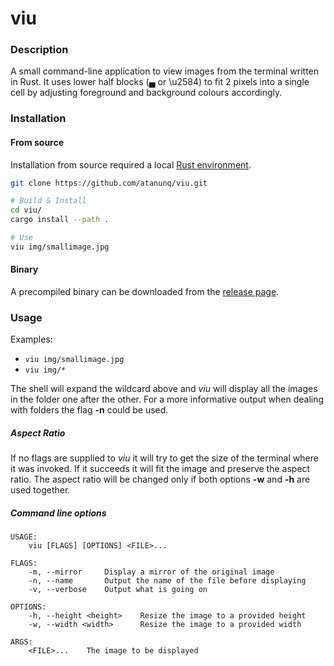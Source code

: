 # viu

### Description
A small command-line application to view images from the terminal written in Rust. 
It uses lower half blocks (▄ or \u2584) to fit 2 pixels into a single cell by adjusting foreground and background colours accordingly.

### Installation

#### From source
Installation from source required a local [Rust environment](https://www.rust-lang.org/tools/install).

```bash
git clone https://github.com/atanunq/viu.git

# Build & Install
cd viu/
cargo install --path .

# Use
viu img/smallimage.jpg
```
#### Binary
A precompiled binary can be downloaded from the [release page](https://www.github.com/atanunq/viu/releases/latest).


### Usage

Examples:

- `viu img/smallimage.jpg` 
- `viu img/*`


The shell will expand the wildcard above and *viu* will display all the images in the folder one after the other. For a more informative output when dealing with folders the flag **-n** could be used.

##### Aspect Ratio
If no flags are supplied to *viu* it will try to get the size of the terminal where it was invoked. If it succeeds it will fit the image and preserve the aspect ratio. The aspect ratio will be changed only if both options **-w** and **-h** are used together.

##### Command line options
```
USAGE:
    viu [FLAGS] [OPTIONS] <FILE>...

FLAGS:
    -m, --mirror     Display a mirror of the original image
    -n, --name       Output the name of the file before displaying
    -v, --verbose    Output what is going on

OPTIONS:
    -h, --height <height>    Resize the image to a provided height
    -w, --width <width>      Resize the image to a provided width

ARGS:
    <FILE>...    The image to be displayed
```
